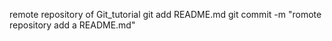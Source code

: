 remote repository of Git_tutorial
git add README.md
git commit -m "romote repository add a README.md"
